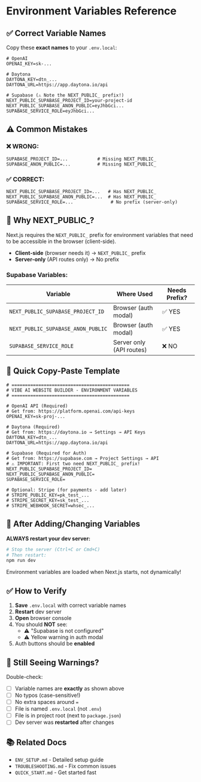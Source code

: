# Environment Variables Reference

## ✅ Correct Variable Names

Copy these **exact names** to your `.env.local`:

```env
# OpenAI
OPENAI_KEY=sk-...

# Daytona
DAYTONA_KEY=dtn_...
DAYTONA_URL=https://app.daytona.io/api

# Supabase (⚠️ Note the NEXT_PUBLIC_ prefix!)
NEXT_PUBLIC_SUPABASE_PROJECT_ID=your-project-id
NEXT_PUBLIC_SUPABASE_ANON_PUBLIC=eyJhbGci...
SUPABASE_SERVICE_ROLE=eyJhbGci...
```

## ⚠️ Common Mistakes

### ❌ WRONG:
```env
SUPABASE_PROJECT_ID=...           # Missing NEXT_PUBLIC_
SUPABASE_ANON_PUBLIC=...          # Missing NEXT_PUBLIC_
```

### ✅ CORRECT:
```env
NEXT_PUBLIC_SUPABASE_PROJECT_ID=...   # Has NEXT_PUBLIC_
NEXT_PUBLIC_SUPABASE_ANON_PUBLIC=...  # Has NEXT_PUBLIC_
SUPABASE_SERVICE_ROLE=...              # No prefix (server-only)
```

## 🤔 Why NEXT_PUBLIC_?

Next.js requires the `NEXT_PUBLIC_` prefix for environment variables that need to be accessible in the browser (client-side).

- **Client-side** (browser needs it) → `NEXT_PUBLIC_` prefix
- **Server-only** (API routes only) → No prefix

### Supabase Variables:

| Variable | Where Used | Needs Prefix? |
|----------|------------|---------------|
| `NEXT_PUBLIC_SUPABASE_PROJECT_ID` | Browser (auth modal) | ✅ YES |
| `NEXT_PUBLIC_SUPABASE_ANON_PUBLIC` | Browser (auth modal) | ✅ YES |
| `SUPABASE_SERVICE_ROLE` | Server only (API routes) | ❌ NO |

## 📝 Quick Copy-Paste Template

```env
# ============================================
# VIBE AI WEBSITE BUILDER - ENVIRONMENT VARIABLES
# ============================================

# OpenAI API (Required)
# Get from: https://platform.openai.com/api-keys
OPENAI_KEY=sk-proj-...

# Daytona (Required)
# Get from: https://daytona.io → Settings → API Keys
DAYTONA_KEY=dtn_...
DAYTONA_URL=https://app.daytona.io/api

# Supabase (Required for Auth)
# Get from: https://supabase.com → Project Settings → API
# ⚠️ IMPORTANT: First two need NEXT_PUBLIC_ prefix!
NEXT_PUBLIC_SUPABASE_PROJECT_ID=
NEXT_PUBLIC_SUPABASE_ANON_PUBLIC=
SUPABASE_SERVICE_ROLE=

# Optional: Stripe (for payments - add later)
# STRIPE_PUBLIC_KEY=pk_test_...
# STRIPE_SECRET_KEY=sk_test_...
# STRIPE_WEBHOOK_SECRET=whsec_...
```

## 🔧 After Adding/Changing Variables

**ALWAYS restart your dev server:**

```bash
# Stop the server (Ctrl+C or Cmd+C)
# Then restart:
npm run dev
```

Environment variables are loaded when Next.js starts, not dynamically!

## ✅ How to Verify

1. **Save** `.env.local` with correct variable names
2. **Restart** dev server
3. **Open** browser console
4. You should **NOT** see:
   - ⚠️ "Supabase is not configured"
   - ⚠️ Yellow warning in auth modal
5. Auth buttons should be **enabled**

## 🐛 Still Seeing Warnings?

Double-check:
- [ ] Variable names are **exactly** as shown above
- [ ] No typos (case-sensitive!)
- [ ] No extra spaces around `=`
- [ ] File is named `.env.local` (not `.env`)
- [ ] File is in project root (next to `package.json`)
- [ ] Dev server was **restarted** after changes

## 📚 Related Docs

- `ENV_SETUP.md` - Detailed setup guide
- `TROUBLESHOOTING.md` - Fix common issues
- `QUICK_START.md` - Get started fast

